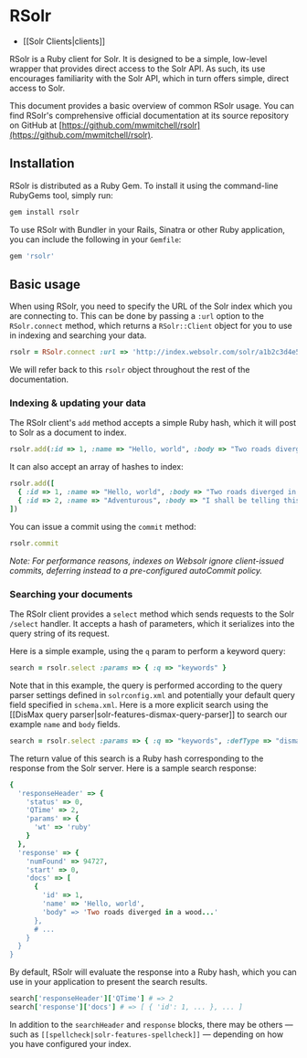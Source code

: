 # RSolr

* [[Solr Clients|clients]]

RSolr is a Ruby client for Solr. It is designed to be a simple, low-level wrapper that provides direct access to the Solr API. As such, its use encourages familiarity with the Solr API, which in turn offers simple, direct access to Solr.

This document provides a basic overview of common RSolr usage. You can find RSolr's comprehensive official documentation at its source repository on GitHub at [https://github.com/mwmitchell/rsolr](https://github.com/mwmitchell/rsolr).

## Installation

RSolr is distributed as a Ruby Gem. To install it using the command-line RubyGems tool, simply run:

```sh
gem install rsolr
```

To use RSolr with Bundler in your Rails, Sinatra or other Ruby application, you can include the following in your `Gemfile`:

```ruby
gem 'rsolr'
```

## Basic usage

When using RSolr, you need to specify the URL of the Solr index which you are connecting to. This can be done by passing a `:url` option to the `RSolr.connect` method, which returns a `RSolr::Client` object for you to use in indexing and searching your data.

```ruby
rsolr = RSolr.connect :url => 'http://index.websolr.com/solr/a1b2c3d4e5f'
```

We will refer back to this `rsolr` object throughout the rest of the documentation.

### Indexing & updating your data

The RSolr client's `add` method accepts a simple Ruby hash, which it will post to Solr as a document to index.

```ruby
rsolr.add(:id => 1, :name => "Hello, world", :body => "Two roads diverged in a wood...")
```

It can also accept an array of hashes to index:

```ruby
rsolr.add([
  { :id => 1, :name => "Hello, world", :body => "Two roads diverged in a wood..." },
  { :id => 2, :name => "Adventurous", :body => "I shall be telling this with a sigh..." }
])
```

You can issue a commit using the `commit` method:

```ruby
rsolr.commit
```

_Note: For performance reasons, indexes on Websolr ignore client-issued commits, deferring instead to a pre-configured autoCommit policy._

### Searching your documents

The RSolr client provides a `select` method which sends requests to the Solr `/select` handler. It accepts a hash of parameters, which it serializes into the query string of its request.

Here is a simple example, using the `q` param to perform a keyword query:

```ruby
search = rsolr.select :params => { :q => "keywords" }
```

Note that in this example, the query is performed according to the query parser settings defined in `solrconfig.xml` and potentially your default query field specified in `schema.xml`. Here is a more explicit search using the [[DisMax query parser|solr-features-dismax-query-parser]] to search our example `name` and `body` fields.

```ruby
search = rsolr.select :params => { :q => "keywords", :defType => "dismax", :qf => "name body" }
```

The return value of this search is a Ruby hash corresponding to the response from the Solr server. Here is a sample search response:

```ruby
{
  'responseHeader' => {
    'status' => 0,
    'QTime' => 2,
    'params' => {
      'wt' => 'ruby'
    }
  },
  'response' => {
    'numFound' => 94727,
    'start' => 0,
    'docs' => [
      {
        'id' => 1,
        'name' => 'Hello, world',
        'body" => 'Two roads diverged in a wood...'
      },
      # ...
    }
  }
}
```

By default, RSolr will evaluate the response into a Ruby hash, which you can use in your application to present the search results.

```ruby
search['responseHeader']['QTime'] # => 2
search['response']['docs'] # => [ { 'id': 1, ... }, ... ]
```

In addition to the `searchHeader` and `response` blocks, there may be others — such as `[[spellcheck|solr-features-spellcheck]]` — depending on how you have configured your index.